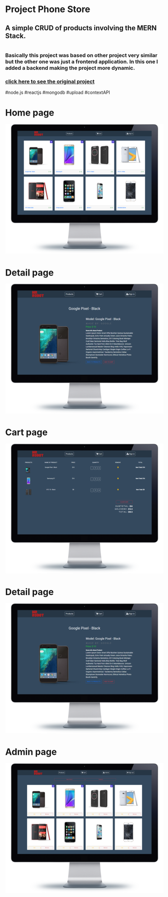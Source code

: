 # Project Phone Store

## A simple CRUD of products involving the MERN Stack.
#
### Basically this project was based on other project very similar but the other one was just a frontend application. In this one I added a backend making the project more dynamic.

### [click here to see the original project ](https://www.youtube.com/watch?v=-edmQKcOW8s)

#node.js #reactjs #mongodb #upload #contextAPI

# Home page
![home](./readmeImages/home.png)

# Detail page
![home](./readmeImages/detail.png)

# Cart page
![home](./readmeImages/cart.png)

# Detail page
![home](./readmeImages/detail.png)

# Admin page
![home](./readmeImages/admin.png)